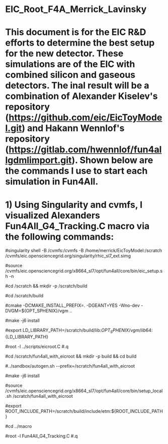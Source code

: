 # EIC_Root_F4A_Merrick_Lavinsky

# This document is for the EIC R&D efforts to determine the best setup for the new detector. These simulations are of the EIC with combined silicon and gaseous detectors. The inal result will be a combination of Alexander Kiselev's repository (https://github.com/eic/EicToyModel.git) and Hakann Wennlof's repository (https://gitlab.com/hwennlof/fun4allgdmlimport.git). Shown below are the commands I use to start each simulation in Fun4All.


# 1) Using Singularity and cvmfs, I visualized Alexanders Fun4All_G4_Tracking.C macro via the following commands:

#singularity shell -B /cvmfs:/cvmfs -B /home/merrick/EicToyModel:/scratch /cvmfs/eic.opensciencegrid.org/singularity/rhic_sl7_ext.simg

#source /cvmfs/eic.opensciencegrid.org/x8664_sl7/opt/fun4all/core/bin/eic_setup.sh -n

#cd /scratch && mkdir -p /scratch/build

#cd /scratch/build

#cmake -DCMAKE_INSTALL_PREFIX=. -DGEANT=YES -Wno-dev -DVGM=${OPT_SPHENIX}/vgm ..

#make -j6 install

#export LD_LIBRARY_PATH=/scratch/build/lib:${OPT_SPHENIX}/vgm/lib64:${LD_LIBRARY_PATH}

#root -l ../scripts/eicroot.C
#.q

#cd /scratch/fun4all_with_eicroot && mkdir -p build && cd build

#../sandbox/autogen.sh --prefix=/scratch/fun4all_with_eicroot

#make -j6 install

#source /cvmfs/eic.opensciencegrid.org/x8664_sl7/opt/fun4all/core/bin/setup_local.sh /scratch/fun4all_with_eicroot

#export ROOT_INCLUDE_PATH=/scratch/build/include/etm:${ROOT_INCLUDE_PATH}

#cd ../macro

#root -l Fun4All_G4_Tracking.C
#.q

